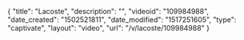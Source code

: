 {
    "title": "Lacoste",
    "description": "",
    "videoid": "109984988",
    "date_created": "1502521811",
    "date_modified": "1517251605",
    "type": "captivate",
    "layout": "video",
    "url": "\/v\/lacoste\/109984988"
}